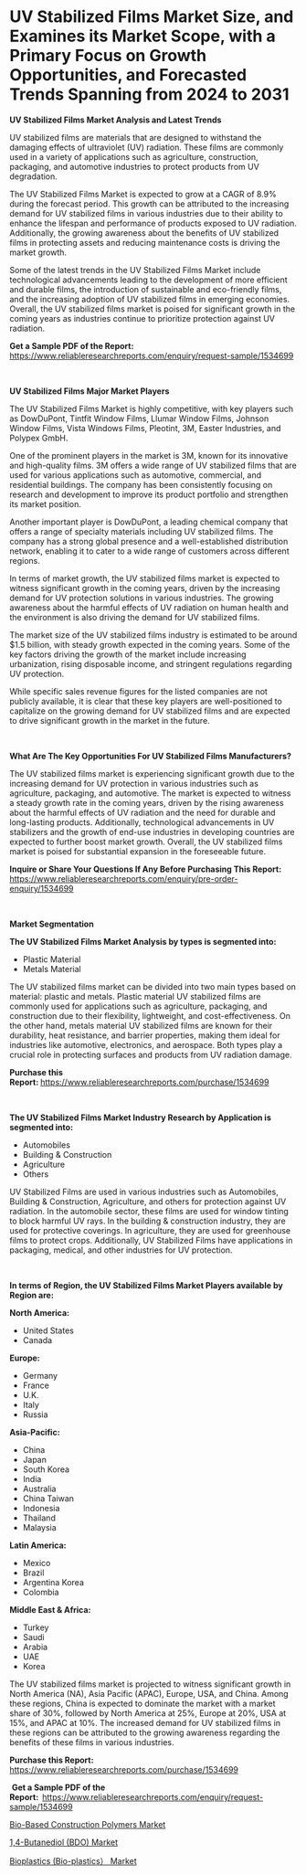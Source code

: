<p><h1>UV Stabilized Films Market Size, and Examines its Market Scope, with a Primary Focus on Growth Opportunities, and Forecasted Trends Spanning from 2024 to 2031</h1></p><p><strong>UV Stabilized Films Market Analysis and Latest Trends</strong></p>
<p><p>UV stabilized films are materials that are designed to withstand the damaging effects of ultraviolet (UV) radiation. These films are commonly used in a variety of applications such as agriculture, construction, packaging, and automotive industries to protect products from UV degradation.</p><p>The UV Stabilized Films Market is expected to grow at a CAGR of 8.9% during the forecast period. This growth can be attributed to the increasing demand for UV stabilized films in various industries due to their ability to enhance the lifespan and performance of products exposed to UV radiation. Additionally, the growing awareness about the benefits of UV stabilized films in protecting assets and reducing maintenance costs is driving the market growth.</p><p>Some of the latest trends in the UV Stabilized Films Market include technological advancements leading to the development of more efficient and durable films, the introduction of sustainable and eco-friendly films, and the increasing adoption of UV stabilized films in emerging economies. Overall, the UV stabilized films market is poised for significant growth in the coming years as industries continue to prioritize protection against UV radiation.</p></p>
<p><strong>Get a Sample PDF of the Report:&nbsp;</strong> <a href="https://www.reliableresearchreports.com/enquiry/request-sample/1534699">https://www.reliableresearchreports.com/enquiry/request-sample/1534699</a></p>
<p>&nbsp;</p>
<p><strong>UV Stabilized Films Major Market Players</strong></p>
<p><p>The UV Stabilized Films Market is highly competitive, with key players such as DowDuPont, Tintfit Window Films, Llumar Window Films, Johnson Window Films, Vista Windows Films, Pleotint, 3M, Easter Industries, and Polypex GmbH. </p><p>One of the prominent players in the market is 3M, known for its innovative and high-quality films. 3M offers a wide range of UV stabilized films that are used for various applications such as automotive, commercial, and residential buildings. The company has been consistently focusing on research and development to improve its product portfolio and strengthen its market position.</p><p>Another important player is DowDuPont, a leading chemical company that offers a range of specialty materials including UV stabilized films. The company has a strong global presence and a well-established distribution network, enabling it to cater to a wide range of customers across different regions.</p><p>In terms of market growth, the UV stabilized films market is expected to witness significant growth in the coming years, driven by the increasing demand for UV protection solutions in various industries. The growing awareness about the harmful effects of UV radiation on human health and the environment is also driving the demand for UV stabilized films.</p><p>The market size of the UV stabilized films industry is estimated to be around $1.5 billion, with steady growth expected in the coming years. Some of the key factors driving the growth of the market include increasing urbanization, rising disposable income, and stringent regulations regarding UV protection.</p><p>While specific sales revenue figures for the listed companies are not publicly available, it is clear that these key players are well-positioned to capitalize on the growing demand for UV stabilized films and are expected to drive significant growth in the market in the future.</p></p>
<p>&nbsp;</p>
<p><strong>What Are The Key Opportunities For UV Stabilized Films Manufacturers?</strong></p>
<p><p>The UV stabilized films market is experiencing significant growth due to the increasing demand for UV protection in various industries such as agriculture, packaging, and automotive. The market is expected to witness a steady growth rate in the coming years, driven by the rising awareness about the harmful effects of UV radiation and the need for durable and long-lasting products. Additionally, technological advancements in UV stabilizers and the growth of end-use industries in developing countries are expected to further boost market growth. Overall, the UV stabilized films market is poised for substantial expansion in the foreseeable future.</p></p>
<p><strong>Inquire or Share Your Questions If Any Before Purchasing This Report:</strong> <a href="https://www.reliableresearchreports.com/enquiry/pre-order-enquiry/1534699">https://www.reliableresearchreports.com/enquiry/pre-order-enquiry/1534699</a></p>
<p>&nbsp;</p>
<p><strong>Market Segmentation</strong></p>
<p><strong>The UV Stabilized Films Market Analysis by types is segmented into:</strong></p>
<p><ul><li>Plastic Material</li><li>Metals Material</li></ul></p>
<p><p>The UV stabilized films market can be divided into two main types based on material: plastic and metals. Plastic material UV stabilized films are commonly used for applications such as agriculture, packaging, and construction due to their flexibility, lightweight, and cost-effectiveness. On the other hand, metals material UV stabilized films are known for their durability, heat resistance, and barrier properties, making them ideal for industries like automotive, electronics, and aerospace. Both types play a crucial role in protecting surfaces and products from UV radiation damage.</p></p>
<p><strong>Purchase this Report:&nbsp;</strong><a href="https://www.reliableresearchreports.com/purchase/1534699">https://www.reliableresearchreports.com/purchase/1534699</a></p>
<p>&nbsp;</p>
<p><strong>The UV Stabilized Films Market Industry Research by Application is segmented into:</strong></p>
<p><ul><li>Automobiles</li><li>Building & Construction</li><li>Agriculture</li><li>Others</li></ul></p>
<p><p>UV Stabilized Films are used in various industries such as Automobiles, Building & Construction, Agriculture, and others for protection against UV radiation. In the automobile sector, these films are used for window tinting to block harmful UV rays. In the building & construction industry, they are used for protective coverings. In agriculture, they are used for greenhouse films to protect crops. Additionally, UV Stabilized Films have applications in packaging, medical, and other industries for UV protection.</p></p>
<p>&nbsp;</p>
<p><strong>In terms of Region, the UV Stabilized Films Market Players available by Region are:</strong></p>
<p>
    <p> <strong> North America: </strong>
        <ul>
            <li>United States</li>
            <li>Canada</li>
        </ul>
        </p> 
    <p> <strong> Europe: </strong>
        <ul>
            <li>Germany</li>
            <li>France</li>
            <li>U.K.</li>
            <li>Italy</li>
            <li>Russia</li>
        </ul>
        </p> 
    <p> <strong> Asia-Pacific: </strong>
        <ul>
            <li>China</li>
            <li>Japan</li>
            <li>South Korea</li>
            <li>India</li>
            <li>Australia</li>
            <li>China Taiwan</li>
            <li>Indonesia</li>
            <li>Thailand</li>
            <li>Malaysia</li>
        </ul>
        </p> 
    <p> <strong> Latin America: </strong>
        <ul>
            <li>Mexico</li>
            <li>Brazil</li>
            <li>Argentina Korea</li>
            <li>Colombia</li>
        </ul>
        </p> 
    <p> <strong> Middle East & Africa: </strong>
        <ul>
            <li>Turkey</li>
            <li>Saudi</li>
            <li>Arabia</li>
            <li>UAE</li>
            <li>Korea</li>
        </ul>
    </p>
    </p>
<p><p>The UV stabilized films market is projected to witness significant growth in North America (NA), Asia Pacific (APAC), Europe, USA, and China. Among these regions, China is expected to dominate the market with a market share of 30%, followed by North America at 25%, Europe at 20%, USA at 15%, and APAC at 10%. The increased demand for UV stabilized films in these regions can be attributed to the growing awareness regarding the benefits of these films in various industries.</p></p>
<p><strong>Purchase this Report: </strong><a href="https://www.reliableresearchreports.com/purchase/1534699">https://www.reliableresearchreports.com/purchase/1534699</a></p>
<p>&nbsp;<strong>Get a Sample PDF of the Report:&nbsp;&nbsp;</strong><a href="https://www.reliableresearchreports.com/enquiry/request-sample/1534699">https://www.reliableresearchreports.com/enquiry/request-sample/1534699</a></p>
<p><strong></strong></p>
<p><p><a href="https://view.publitas.com/reportprime-1/bio-based-construction-polymers-market-size-growing-and-forecasted-for-period-from-2023-2030-and-provides-complete-market-analysis-of-this-market/">Bio-Based Construction Polymers Market</a></p><p><a href="https://view.publitas.com/reportprime-1/14-butanediol-bdo-market-share-market-new-trends-analysis-report-by-type-by-application-by-end-use-by-region-and-segment-forecasts-2023-2030/">1,4-Butanediol (BDO) Market</a></p><p><a href="https://view.publitas.com/reportprime-1/bioplastics-bio-plastics-market-provides-detailed-segmentation-of-this-market-based-on-type-application-and-region-and-forecast-for-the-period-from-2023-2030/">Bioplastics (Bio-plastics） Market</a></p></p>